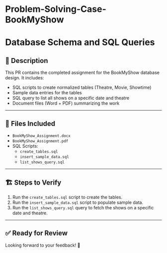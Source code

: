 # Problem-Solving-Case-BookMyShow
# Database Schema and SQL Queries

## 📌 Description

This PR contains the completed assignment for the BookMyShow database design. It includes:
- SQL scripts to create normalized tables (Theatre, Movie, Showtime)
- Sample data entries for the tables
- SQL query to list all shows on a specific date and theatre
- Document files (Word + PDF) summarizing the work

---

## 📄 Files Included

- `BookMyShow_Assignment.docx`
- `BookMyShow_Assignment.pdf`
- SQL Scripts:
  - `create_tables.sql`
  - `insert_sample_data.sql`
  - `list_shows_query.sql`

---

## 🏗️ Steps to Verify

1. Run the `create_tables.sql` script to create the tables.
2. Run the `insert_sample_data.sql` script to populate sample data.
3. Run the `list_shows_query.sql` query to fetch the shows on a specific date and theatre.

---

## ✅ Ready for Review

Looking forward to your feedback! 🚀
